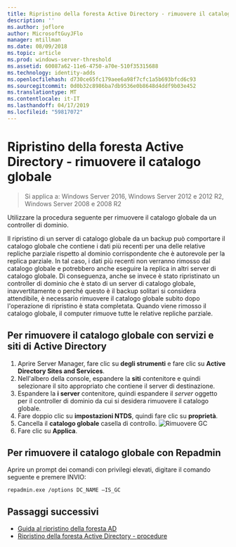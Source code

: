 ```yaml
---
title: Ripristino della foresta Active Directory - rimuovere il catalogo globale
description: ''
ms.author: joflore
author: MicrosoftGuyJFlo
manager: mtillman
ms.date: 08/09/2018
ms.topic: article
ms.prod: windows-server-threshold
ms.assetid: 60087a62-11e6-4750-a70e-510f35315688
ms.technology: identity-adds
ms.openlocfilehash: d730ce65fc179aee6a98f7cfc1a5b693bfcd6c93
ms.sourcegitcommit: 0d0b32c8986ba7db9536e0b8648d4ddf9b03e452
ms.translationtype: MT
ms.contentlocale: it-IT
ms.lasthandoff: 04/17/2019
ms.locfileid: "59817072"
---
```

# <a name="ad-forest-recovery---removing-the-global-catalog"></a>Ripristino della foresta Active Directory - rimuovere il catalogo globale  

>Si applica a: Windows Server 2016, Windows Server 2012 e 2012 R2, Windows Server 2008 e 2008 R2

 Utilizzare la procedura seguente per rimuovere il catalogo globale da un controller di dominio. 
  
 Il ripristino di un server di catalogo globale da un backup può comportare il catalogo globale che contiene i dati più recenti per una delle relative repliche parziale rispetto al dominio corrispondente che è autorevole per la replica parziale. In tal caso, i dati più recenti non verranno rimosso dal catalogo globale e potrebbero anche eseguire la replica in altri server di catalogo globale. Di conseguenza, anche se invece è stato ripristinato un controller di dominio che è stato di un server di catalogo globale, inavvertitamente o perché questo è il backup solitari si considera attendibile, è necessario rimuovere il catalogo globale subito dopo l'operazione di ripristino è stata completata. Quando viene rimosso il catalogo globale, il computer rimuove tutte le relative repliche parziale. 
  
## <a name="to-remove-the-global-catalog-using-active-directory-sites-and-services"></a>Per rimuovere il catalogo globale con servizi e siti di Active Directory  
 
1. Aprire Server Manager, fare clic su **degli strumenti** e fare clic su **Active Directory Sites and Services**. 
2. Nell'albero della console, espandere la **siti** contenitore e quindi selezionare il sito appropriato che contiene il server di destinazione. 
3. Espandere la **i server** contenitore, quindi espandere il *server* oggetto per il controller di dominio da cui si desidera rimuovere il catalogo globale. 
4. Fare doppio clic su **impostazioni NTDS**, quindi fare clic su **proprietà**. 
5. Cancella il **catalogo globale** casella di controllo. 
   ![Rimuovere GC](media/AD-Forest-Recovery-Remove-GC/removegc1.png)
6. Fare clic su **Applica**.
  
## <a name="to-remove-the-global-catalog-using-repadmin"></a>Per rimuovere il catalogo globale con Repadmin  
  
Aprire un prompt dei comandi con privilegi elevati, digitare il comando seguente e premere INVIO:  

   ```
   repadmin.exe /options DC_NAME –IS_GC  
   ```  

## <a name="next-steps"></a>Passaggi successivi

- [Guida al ripristino della foresta AD](AD-Forest-Recovery-Guide.md)
- [Ripristino della foresta Active Directory - procedure](AD-Forest-Recovery-Procedures.md)
